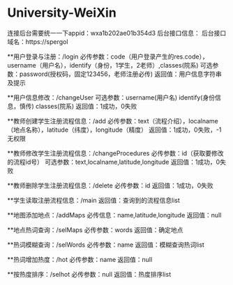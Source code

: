 # University-WeiXin
连接后台需要统一一下appid：wxa1b202ae01b354d3
后台接口信息：
后台接口域名：https://spergol


**用户登录与注册：/login
必传参数：code（用户登录产生的res.code），username（用户名），identify（身份，1学生，2老师）,classes(院系)
可选参数：password(授权码，固定123456，老师注册必传)
返回值：用户信息字符串及提示


**用户信息修改：/changeUser
可选参数：username(用户名) identify(身份信息，慎传) classes(院系)
返回值：1成功，0失败


**教师创建学生注册流程信息：/add
必传参数：text（流程介绍），localname（地点名称），latitude（纬度），longitude（精度）
返回值：1成功，0失败，-1无权限

**教师修改学生注册流程信息：/changeProcedures
必传参数：id（获取要修改的流程id号）
可选参数：text,localname,latitude,longitude
返回值：1成功，0失败


**教师删除学生注册流程信息：/delete
必传参数：id
返回值：1成功，0失败


**学生读取注册流程信息：/main
返回值：查询到的流程信息list


**地图添加地点：/addMaps
必传信息：name,latitude,longitude
返回值：null


**地点热词查询：/selMaps
必传参数：words
返回值：确定地点


**热词模糊查询：/selWords
必传参数：name
返回值：模糊查询热词list


**热词增加热度：/hot
必传参数：name
返回值：null

**按热度排序：/selhot
必传参数：null
返回值：热度排序list
